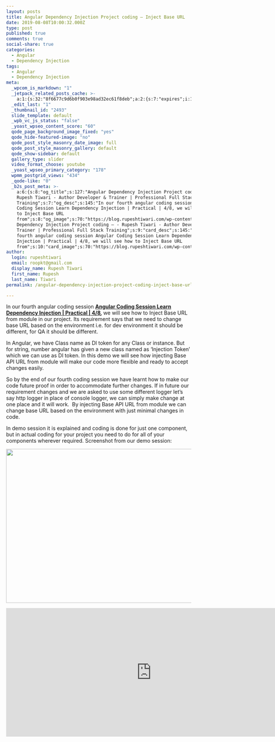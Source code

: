```yaml
---
layout: posts
title: Angular Dependency Injection Project coding – Inject Base URL
date: 2019-08-08T10:00:32.000Z
type: post
published: true
comments: true
social-share: true
categories:
  - Angular
  - Dependency Injection
tags:
  - Angular
  - Dependency Injection
meta:
  _wpcom_is_markdown: "1"
  _jetpack_related_posts_cache: >-
    a:1:{s:32:"8f6677c9d6b0f903e98ad32ec61f8deb";a:2:{s:7:"expires";i:1610111213;s:7:"payload";a:3:{i:0;a:1:{s:2:"id";i:2511;}i:1;a:1:{s:2:"id";i:2514;}i:2;a:1:{s:2:"id";i:2508;}}}}
  _edit_last: "1"
  _thumbnail_id: "2493"
  slide_template: default
  _wpb_vc_js_status: "false"
  _yoast_wpseo_content_score: "60"
  qode_page_background_image_fixed: "yes"
  qode_hide-featured-image: "no"
  qode_post_style_masonry_date_image: full
  qode_post_style_masonry_gallery: default
  qode_show-sidebar: default
  gallery_type: slider
  video_format_choose: youtube
  _yoast_wpseo_primary_category: "178"
  wpmm_postgrid_views: "434"
  _qode-like: "0"
  _b2s_post_meta: >-
    a:6:{s:8:"og_title";s:127:"Angular Dependency Injection Project coding – -
    Rupesh Tiwari - Author Developer & Trainer | Professional Full Stack
    Training";s:7:"og_desc";s:145:"In our fourth angular coding session Angular
    Coding Session Learn Dependency Injection | Practical | 4/8, we will see how
    to Inject Base URL
    from";s:8:"og_image";s:70:"https://blog.rupeshtiwari.com/wp-content/uploads/2019/07/RUPESH-91.png";s:10:"card_title";s:127:"Angular
    Dependency Injection Project coding – - Rupesh Tiwari - Author Developer &
    Trainer | Professional Full Stack Training";s:9:"card_desc";s:145:"In our
    fourth angular coding session Angular Coding Session Learn Dependency
    Injection | Practical | 4/8, we will see how to Inject Base URL
    from";s:10:"card_image";s:70:"https://blog.rupeshtiwari.com/wp-content/uploads/2019/07/RUPESH-91.png";}
author:
  login: rupeshtiwari
  email: roopkt@gmail.com
  display_name: Rupesh Tiwari
  first_name: Rupesh
  last_name: Tiwari
permalink: /angular-dependency-injection-project-coding-inject-base-url/

---
```


<p>In our fourth angular coding session <strong><a href="https://www.youtube.com/watch?v=Ww5gngAHdpU&amp;list=PLZed_adPqIJrQ5uFoaQg8P_fDNGjpeSRH&amp;index=31" target="_blank" rel="noopener noreferrer">Angular Coding Session Learn Dependency Injection | Practical | 4/8</a><em>, </em></strong>we will see how to Inject Base URL from module in our project. Its requirement says that we need to change base URL based on the environment i.e. for dev environment it should be different, for QA it should be different.</p>
<p>In Angular, we have Class name as DI token for any Class or instance. But for string, number angular has given a new class named as ‘Injection Token’ which we can use as DI token. In this demo we will see how injecting Base API URL from module will make our code more flexible and ready to accept changes easily.</p>
<p>So by the end of our fourth coding session we have learnt how to make our code future proof in order to accommodate further changes. If in future our requirement changes and we are asked to use some different logger let’s say http logger in place of console logger, we can simply make change at one place and it will work.  By injecting Base API URL from module we can change base URL based on the environment with just minimal changes in code.</p>
<p>In demo session it is explained and coding is done for just one component, but in actual coding for your project you need to do for all of your components wherever required. Screenshot from our demo session:</p>
<p><img class="alignnone size-full wp-image-2506" src="{{ site.baseurl }}/assets/2019/08/DI_Coding_4.png" alt="" width="790" height="419" /></p>
<p><iframe src="https://www.youtube.com/embed/Ww5gngAHdpU" width="790" height="350" frameborder="0" allowfullscreen="allowfullscreen"><span data-mce-type="bookmark" style="display: inline-block; width: 0px; overflow: hidden; line-height: 0;" class="mce_SELRES_start">﻿</span></iframe></p>
